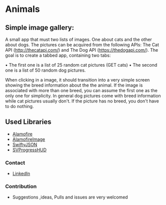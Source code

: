 # Animals

## Simple image gallery:
A small app that must two lists of images. One about cats and the other about dogs. The pictures can be acquired from the following APIs: The Cat API (http://thecatapi.com/) and The Dog API (https://thedogapi.com/). The goal is to create a tabbed app, containing two tabs:

• The first one is a list of 25 random cat pictures (GET cats)
• The second one is a list of 50 random dog pictures. 

When clicking in a image, it should transition into a very simple screen showing the breed information about the the animal. If the image is associated with more than one breed, you can assume the first one as the only one for simplicity. In general dog pictures come with breed information while cat pictures usually don't. If the picture has no breed, you don't have to do nothing.

## Used Libraries
- [Alamofire](https://github.com/Alamofire/Alamofire)
- [AlamofireImage](https://github.com/Alamofire/AlamofireImage)
- [SwiftyJSON](https://github.com/SwiftyJSON/SwiftyJSON)
- [SVProgressHUD](https://github.com/SVProgressHUD/SVProgressHUD)

### Contact
- [LinkedIn](https://www.linkedin.com/in/danilobias/)

### Contribution
- Suggestions ,ideas, Pulls and issues are very welcomed